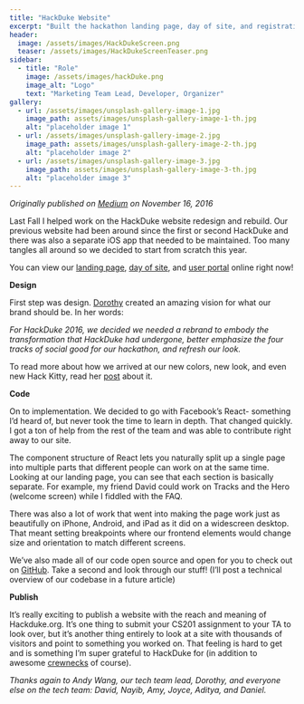 ```yaml
---
title: "HackDuke Website"
excerpt: "Built the hackathon landing page, day of site, and registration portal. Currently Marketing team lead."
header:
  image: /assets/images/HackDukeScreen.png
  teaser: /assets/images/HackDukeScreenTeaser.png
sidebar:
  - title: "Role"
    image: /assets/images/hackDuke.png
    image_alt: "Logo"
    text: "Marketing Team Lead, Developer, Organizer"
gallery:
  - url: /assets/images/unsplash-gallery-image-1.jpg
    image_path: assets/images/unsplash-gallery-image-1-th.jpg
    alt: "placeholder image 1"
  - url: /assets/images/unsplash-gallery-image-2.jpg
    image_path: assets/images/unsplash-gallery-image-2-th.jpg
    alt: "placeholder image 2"
  - url: /assets/images/unsplash-gallery-image-3.jpg
    image_path: assets/images/unsplash-gallery-image-3-th.jpg
    alt: "placeholder image 3"
---
```


*Originally published on [Medium](https://medium.com/@brianmlin/hackduke-the-website-ed5189f119cf) on November 16, 2016*

Last Fall I helped work on the HackDuke website redesign and rebuild. Our previous website had been around since the first or second HackDuke and there was also a separate iOS app that needed to be maintained. Too many tangles all around so we decided to start from scratch this year. 

You can view our [landing page](https://hackduke.org/), [day of site](https://dayof.hackduke.org/), and [user portal](https://my.hackduke.org/) online right now!

**Design**

First step was design. [Dorothy](dorothyfeng.me) created an amazing vision for what our brand should be. In her words:

*For HackDuke 2016, we decided we needed a rebrand to embody the transformation that HackDuke had undergone, better emphasize the four tracks of social good for our hackathon, and refresh our look.*

To read more about how we arrived at our new colors, new look, and even new Hack Kitty, read her [post](https://medium.com/@hackduke/hackduke-2016-rebrand-1262b2f80168#.gycd38vhf) about it.

**Code**

On to implementation. We decided to go with Facebook’s React- something I’d heard of, but never took the time to learn in depth. That changed quickly. I got a ton of help from the rest of the team and was able to contribute right away to our site.

The component structure of React lets you naturally split up a single page into multiple parts that different people can work on at the same time. Looking at our landing page, you can see that each section is basically separate. For example, my friend David could work on Tracks and the Hero (welcome screen) while I fiddled with the FAQ.

There was also a lot of work that went into making the page work just as beautifully on iPhone, Android, and iPad as it did on a widescreen desktop. That meant setting breakpoints where our frontend elements would change size and orientation to match different screens.

We’ve also made all of our code open source and open for you to check out on [GitHub](https://github.com/hack-duke). Take a second and look through our stuff! (I’ll post a technical overview of our codebase in a future article)

**Publish**

It’s really exciting to publish a website with the reach and meaning of Hackduke.org. It’s one thing to submit your CS201 assignment to your TA to look over, but it’s another thing entirely to look at a site with thousands of visitors and point to something you worked on. That feeling is hard to get and is something I’m super grateful to HackDuke for (in addition to awesome [crewnecks](https://cdn-images-1.medium.com/max/1600/1*jBp10muxg7KVIfB7DVHIbA.png) of course).

*Thanks again to Andy Wang, our tech team lead, Dorothy, and everyone else on the tech team: David, Nayib, Amy, Joyce, Aditya, and Daniel.*